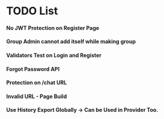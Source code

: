 
# TODO List

#### No JWT Protection on Register Page
#### Group Admin cannot add itself while making group
#### Validators Test on Login and Register
#### Forgot Password API
#### Protection on /chat URL 
#### Invalid URL - Page Build
#### Use History Export Globally -> Can be Used in Provider Too.
